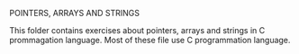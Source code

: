POINTERS, ARRAYS AND STRINGS

This folder contains exercises about pointers, arrays and strings in C prommagation language.
Most of these file use C programmation language. 
